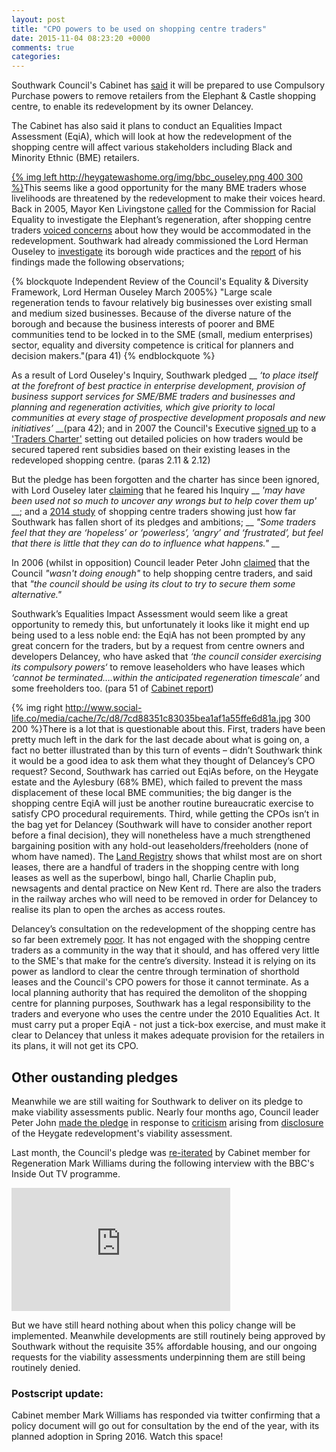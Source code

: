 ```yaml
---
layout: post
title: "CPO powers to be used on shopping centre traders"
date: 2015-11-04 08:23:20 +0000
comments: true
categories: 
---
```


Southwark Council's Cabinet has [said](http://moderngov.southwark.gov.uk/documents/s57189/Report%20Elephant%20and%20castle.pdf) it will be prepared to use Compulsory Purchase powers to remove retailers from the Elephant & Castle shopping centre, to enable its redevelopment by its owner Delancey.

The Cabinet has also said it plans to conduct an Equalities Impact Assessment (EqiA), which will look at how the redevelopment of the shopping centre will affect various stakeholders including Black and Minority Ethnic (BME) retailers.  

[{% img left http://heygatewashome.org/img/bbc_ouseley.png 400 300 %}](http://news.bbc.co.uk/1/hi/england/london/4532674.stm)This seems like a good opportunity for the many BME traders whose livelihoods are threatened by the redevelopment to make their voices heard. Back in 2005, Mayor Ken Livingstone [called](http://www.theguardian.com/society/2005/dec/15/regeneration.communities) for the Commission for Racial Equality to investigate the Elephant’s regeneration, after shopping centre traders [voiced concerns](http://www.london-se1.co.uk/news/view/1906) about how they would be accommodated in the redevelopment.  Southwark had already commissioned the Lord Herman Ouseley to [investigate](http://heygate.github.io/img/ouseley_report.pdf) its borough wide practices and the [report](http://moderngov.southwark.gov.uk/Data/Council%20Assembly/20050324/Agenda/2%20-%20Independent%20Review%20ofthe%20Council's%20Equality%20and%20Diversity%20Framework%20by%20Lord%20HermanOuseley%20-%20appendix%201.pdf) of his findings made the following observations;

{% blockquote Independent Review of the Council's Equality & Diversity Framework, Lord Herman Ouseley March 2005%}
"Large scale regeneration tends to favour relatively big businesses over existing small and medium sized businesses. Because of the diverse nature of the borough and because the business interests of poorer and BME communities tend to be locked in to the SME (small, medium enterprises) sector, equality and diversity competence is critical for planners and decision makers."(para 41)
{% endblockquote %}

As a result of Lord Ouseley's Inquiry, Southwark pledged __ _‘to place itself at the forefront of best practice in enterprise development, provision of business support services for SME/BME traders and businesses and planning and regeneration activities, which give priority to local communities at every stage of prospective development proposals and new initiatives’_ __(para 42); and in 2007 the Council's Executive [signed up](http://moderngov.southwark.gov.uk/Data/Overview%20&%20Scrutiny%20Committee/20070709/Agenda/Attachment%202.pdf) to a ['Traders Charter'](http://moderngov.southwark.gov.uk/Data/Overview%20&%20Scrutiny%20Committee/20070709/Agenda/Traders%20proposedcharter.pdf) setting out detailed policies on how traders would be secured tapered rent subsidies based on their existing leases in the redeveloped shopping centre. (paras 2.11 & 2.12)


But the pledge has been forgotten and the charter has since been ignored, with Lord Ouseley later [claiming](http://heygate.github.io/img/EveningStandard23June2005.pdf) that he feared his Inquiry __ _'may have been used not so much to uncover any wrongs but to help cover them up'_ __; and a [2014 study](http://tradingplaces-elephant.tumblr.com/) of shopping centre traders showing just how far Southwark has fallen short of its pledges and ambitions;
__ _"Some traders feel that they are ‘hopeless’ or ‘powerless’, ‘angry’ and ‘frustrated’, but feel that there is little that they can do to influence what happens."_ __

In 2006 (whilst in opposition) Council leader Peter John [claimed](http://www.london-se1.co.uk/news/view/2122) that the Council _"wasn't doing enough"_ to help shopping centre traders, and said that _"the council should be using its clout to try to secure them some alternative."_

Southwark’s Equalities Impact Assessment would seem like a great opportunity to remedy this, but unfortunately it looks like it might end up being used to a less noble end: the EqiA has not been prompted by any great concern for the traders, but by a request from centre owners and developers Delancey, who have asked that _‘the council consider exercising its compulsory powers‘_ to remove leaseholders who have leases which _‘cannot be terminated….within the anticipated regeneration timescale’_ and some freeholders too. (para 51 of [Cabinet report](http://moderngov.southwark.gov.uk/documents/s57189/Report%20Elephant%20and%20castle.pdf)) 

{% img right http://www.social-life.co/media/cache/7c/d8/7cd88351c83035bea1af1a55ffe6d81a.jpg 300 200 %}There is a lot that is questionable about this.  First, traders have been pretty much left in the dark for the last decade about what is going on, a fact no better illustrated than by this turn of events – didn’t Southwark think it would be a good idea to ask them what they thought of Delancey’s CPO request?  Second, Southwark has carried out EqiAs before, on the Heygate estate and the Aylesbury (68% BME), which failed to prevent the mass displacement of these local BME communities; the big danger is the shopping centre EqiA will just be another routine bureaucratic exercise to satisfy CPO procedural requirements. Third, while getting the CPOs isn’t in the bag yet for Delancey (Southwark will have to consider another report before a final decision), they will nonetheless have a much strengthened bargaining position with any hold-out leaseholders/freeholders (none of whom have named).
The [Land Registry](http://35percent.org/images/ShoppingCentre_LandRegistry.pdf) shows that whilst most are on short leases, there are a handful of traders in the shopping centre with long leases as well as the superbowl, bingo hall, Charlie Chaplin pub, newsagents and dental practice on New Kent rd. There are also the traders in the railway arches who will need to be removed in order for Delancey to realise its plan to open the arches as access routes.


Delancey’s consultation on the redevelopment of the shopping centre has so far been extremely [poor](http://35percent.org/blog/2015/07/12/shopping-centre-and-lcc-redevelopment-proposals/). It has not engaged with the shopping centre traders as a community in the way that it should, and has offered very little to the SME's that make for the centre’s diversity. Instead it is relying on its power as landlord to clear the centre through termination of shorthold leases and the Council's CPO powers for those it cannot terminate. As a local planning authority that has required the demoliton of the shopping centre for planning purposes, Southwark has a legal responsibility to the traders and everyone who uses the centre under the 2010 Equalities Act. It must carry put a proper EqiA - not just a tick-box exercise, and must make it clear to Delancey that unless it makes adequate provision for the retailers in its plans, it will not get its CPO.


## Other oustanding pledges
Meanwhile we are still waiting for Southwark to deliver on its pledge to make viability assessments public. Nearly four months ago, Council leader Peter John [made the pledge](http://www.southwarknews.co.uk/news/my-conscience-is-clear-council-leader-peter-john-comes-out-fighting-as-heygate-deal-scrutinised/) in response to [criticism](http://www.theguardian.com/cities/2015/jun/25/london-developers-viability-planning-affordable-social-housing-regeneration-oliver-wainwright) arising from [disclosure](http://35percent.org/blog/2015/06/25/heygate-viability-assessment-finally-revealed/) of the Heygate redevelopment's viability assessment.

Last month, the Council's pledge was [re-iterated](https://youtu.be/dbUYVfdC3Rc) by Cabinet member for Regeneration Mark Williams during the following interview with the BBC's Inside Out TV programme.

<iframe width="350" height="197" src="https://www.youtube.com/embed/HetrARXcTBE" frameborder="0" allowfullscreen></iframe>

But we have still heard nothing about when this policy change will be implemented. Meanwhile developments are still routinely being approved by Southwark without the requisite 35% affordable housing, and our ongoing requests for the viability assessments underpinning them are still being routinely denied.

### Postscript update:

Cabinet member Mark Williams has responded via twitter confirming that a policy document will go out for consultation by the end of the year, with its planned adoption in Spring 2016. Watch this space!
